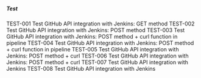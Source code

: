 ##### Test

TEST-001 Test GitHub API integration with Jenkins: GET method
TEST-002 Test GitHub API integration with Jenkins: POST method
TEST-003 Test GitHub API integration with Jenkins: POST method + curl function in pipeline
TEST-004 Test GitHub API integration with Jenkins: POST method + curl function in pipeline
TEST-005 Test GitHub API integration with Jenkins: POST method + curl
TEST-006 Test GitHub API integration with Jenkins: POST method + curl
TEST-007 Test GitHub API integration with Jenkins
TEST-008 Test GitHub API integration with Jenkins
